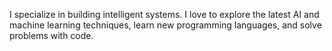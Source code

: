 I specialize in building intelligent systems. I love to explore the latest AI and machine learning techniques, learn new programming languages, and solve problems with code.
